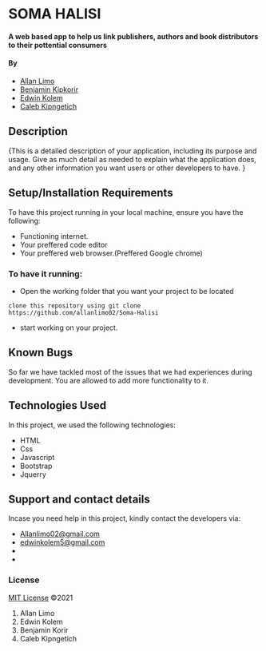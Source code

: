 # SOMA HALISI
#### A web based app to help us link publishers, authors and book distributors to their pottential consumers
#### By 
 * <a href="https://github.com/allanlimo02" target="_blank">Allan Limo  </a>
  * <a href="https://github.com/Kipkorir2017" target="_blank">Benjamin Kipkorir </a>
  * <a href="https://github.com/edwinkipchumba" target="_blank">Edwin Kolem </a>
  * <a href="https://github.com/Calebu6214" target="_blank">Caleb Kipngetich </a>
## Description
{This is a detailed description of your application, including its purpose and usage.  Give as much detail as needed to explain what the application does, and any other information you want users or other developers to have. }
## Setup/Installation Requirements
To have this project running in your local machine, ensure you have the following:
* Functioning internet.
* Your preffered code editor
* Your preffered web browser.(Preffered Google chrome)
### To have it running:
* Open the working folder that you want your project to be located
```
clone this repository using git clone https://github.com/allanlimo02/Soma-Halisi 
 ```
* start working on your project.
## Known Bugs
So far we have tackled most of the issues that we had experiences during development. You are allowed to add more functionality to it.
## Technologies Used
In this project, we used the following technologies:
* HTML
* Css
* Javascript
* Bootstrap
* Jquerry
## Support and contact details
Incase you need help in this project, kindly contact the developers via:
* Allanlimo02@gmail.com
* edwinkolem5@gmail.com
* 
* 

### License
[MIT License](https://choosealicense.com/licenses/mit/) ©2021

1. Allan Limo
2. Edwin Kolem
3. Benjamin Korir
4. Caleb Kipngetich

